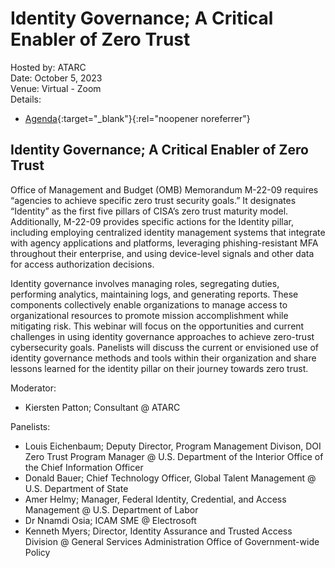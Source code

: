 # Identity Governance; A Critical Enabler of Zero Trust
Hosted by: ATARC<br>
Date: October 5, 2023<br>
Venue: Virtual - Zoom<br>
Details: 
- [Agenda](https://atarc.org/event/identitygovernance/){:target="_blank"}{:rel="noopener noreferrer"} 

## Identity Governance; A Critical Enabler of Zero Trust
Office of Management and Budget (OMB) Memorandum M-22-09 requires “agencies to achieve specific zero trust security goals.” It designates “Identity” as the first five pillars of CISA’s zero trust maturity model. Additionally, M-22-09 provides specific actions for the Identity pillar, including employing centralized identity management systems that integrate with agency applications and platforms, leveraging phishing-resistant MFA throughout their enterprise, and using device-level signals and other data for access authorization decisions. 

Identity governance involves managing roles, segregating duties, performing analytics, maintaining logs, and generating reports. These components collectively enable organizations to manage access to organizational resources to promote mission accomplishment while mitigating risk. This webinar will focus on the opportunities and current challenges in using identity governance approaches to achieve zero-trust cybersecurity goals. Panelists will discuss the current or envisioned use of identity governance methods and tools within their organization and share lessons learned for the identity pillar on their journey towards zero trust.

Moderator: 
- Kiersten Patton; Consultant @ ATARC

Panelists:
- Louis Eichenbaum; Deputy Director, Program Management Divison, DOI Zero Trust Program Manager @ U.S. Department of the Interior Office of the Chief Information Officer
- Donald Bauer; Chief Technology Officer, Global Talent Management @ U.S. Department of State
- Amer Helmy; Manager, Federal Identity, Credential, and Access Management @ U.S. Department of Labor
- Dr Nnamdi Osia; ICAM SME @ Electrosoft
- Kenneth Myers; Director, Identity Assurance and Trusted Access Division @ General Services Administration Office of Government-wide Policy
